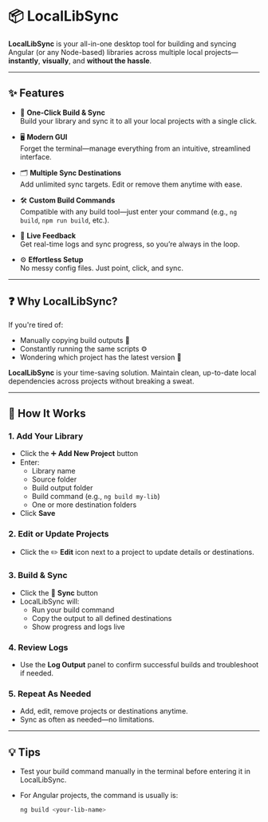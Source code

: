 # 📦 LocalLibSync

**LocalLibSync** is your all-in-one desktop tool for building and syncing Angular (or any Node-based) libraries across multiple local projects—**instantly**, **visually**, and **without the hassle**.

---

## ✨ Features

- 🚀 **One-Click Build & Sync**  
  Build your library and sync it to all your local projects with a single click.

- 🖥️ **Modern GUI**  
  Forget the terminal—manage everything from an intuitive, streamlined interface.

- 🗂️ **Multiple Sync Destinations**  
  Add unlimited sync targets. Edit or remove them anytime with ease.

- 🛠️ **Custom Build Commands**  
  Compatible with any build tool—just enter your command (e.g., `ng build`, `npm run build`, etc.).

- 🔄 **Live Feedback**  
  Get real-time logs and sync progress, so you’re always in the loop.

- ⚙️ **Effortless Setup**  
  No messy config files. Just point, click, and sync.

---

## ❓ Why LocalLibSync?

If you're tired of:

- Manually copying build outputs 🔁  
- Constantly running the same scripts ⚙️  
- Wondering which project has the latest version 🤔  

**LocalLibSync** is your time-saving solution. Maintain clean, up-to-date local dependencies across projects without breaking a sweat.

---

## 🧩 How It Works

### 1. Add Your Library

- Click the ➕ **Add New Project** button
- Enter:
  - Library name  
  - Source folder  
  - Build output folder  
  - Build command (e.g., `ng build my-lib`)  
  - One or more destination folders
- Click **Save**

### 2. Edit or Update Projects

- Click the ✏️ **Edit** icon next to a project to update details or destinations.

### 3. Build & Sync

- Click the 🔄 **Sync** button  
- LocalLibSync will:
  - Run your build command  
  - Copy the output to all defined destinations  
  - Show progress and logs live

### 4. Review Logs

- Use the **Log Output** panel to confirm successful builds and troubleshoot if needed.

### 5. Repeat As Needed

- Add, edit, remove projects or destinations anytime.  
- Sync as often as needed—no limitations.

---

## 💡 Tips

- Test your build command manually in the terminal before entering it in LocalLibSync.
- For Angular projects, the command is usually is:

  ```bash
  ng build <your-lib-name>
